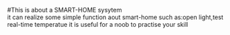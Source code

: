 #This is about a  SMART-HOME sysytem  
it can realize some simple function aout smart-home such as:open light,test real-time temperatue
it is useful for a noob to practise your skill

